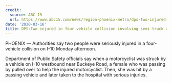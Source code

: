 ```yaml
---
credit:
  source: ABC 15
  url: https://www.abc15.com/news/region-phoenix-metro/dps-two-injured-in-a-four-vehicle-involving-a-semi-truck-and-motorcycle-collision-on-i-10
date: '2020-03-16'
title: DPS:Two injured in four vehicle collision involving semi truck and motorcycle on I-10
---
```


PHOENIX — Authorities say two people were seriously injured in a four-vehicle collision on I-10 Monday afternoon.

Department of Public Safety officials say when a motorcyclist was struck by a vehicle on I-10 westbound near Buckeye Road, a female who was passing by pulled over to help the injured motorcyclist. Then, she was hit by a passing vehicle and later taken to the hospital with serious injuries.
 